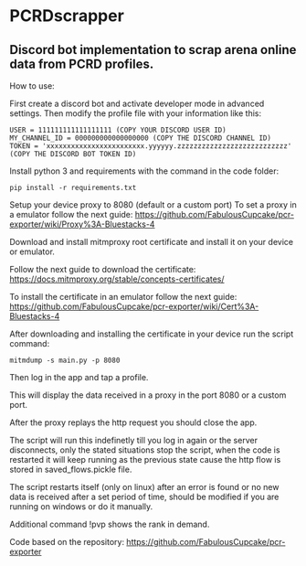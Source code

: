 # PCRDscrapper

## Discord bot implementation to scrap arena online data from PCRD profiles.

How to use:

First create a discord bot and activate developer mode in advanced settings.
Then modify the profile file with your information like this:

```
USER = 111111111111111111 (COPY YOUR DISCORD USER ID)
MY_CHANNEL_ID = 000000000000000000 (COPY THE DISCORD CHANNEL ID)
TOKEN = 'xxxxxxxxxxxxxxxxxxxxxxxx.yyyyyy.zzzzzzzzzzzzzzzzzzzzzzzzzzz' (COPY THE DISCORD BOT TOKEN ID)
```

Install python 3 and requirements with the command in the code folder:

```
pip install -r requirements.txt
```
Setup your device proxy to 8080 (default or a custom port)
To set a proxy in a emulator follow the next guide:
https://github.com/FabulousCupcake/pcr-exporter/wiki/Proxy%3A-Bluestacks-4

Download and install mitmproxy root certificate and install it on your device or emulator.

Follow the next guide to download the certificate:
https://docs.mitmproxy.org/stable/concepts-certificates/

To install the certificate in an emulator follow the next guide: 
https://github.com/FabulousCupcake/pcr-exporter/wiki/Cert%3A-Bluestacks-4

After downloading and installing the certificate in your device run the script command:

```
mitmdump -s main.py -p 8080
```

Then log in the app and tap a profile.

This will display the data received in a proxy in the port 8080 or a custom port.

After the proxy replays the http request you should close the app.

The script will run this indefinetly till you log in again or the server disconnects, only the stated situations stop the script, when the code is restarted it will keep running as the previous state cause the http flow is stored in saved_flows.pickle file.

The script restarts itself (only on linux) after an error is found or no new data is received after a set period of time, should be modified if you are running on windows or do it manually.

Additional command !pvp shows the rank in demand.

Code based on the repository:
https://github.com/FabulousCupcake/pcr-exporter 
